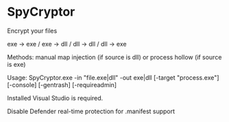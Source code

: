 # SpyCryptor

Encrypt your files

exe -> exe / exe -> dll / dll -> dll / dll -> exe

Methods: manual map injection (if source is dll) or process hollow (if source is exe)

Usage: SpyCryptor.exe -in \"file.exe|dll\" -out exe|dll [-target \"process.exe\"] [-console] [-gentrash] [-requireadmin]

Installed Visual Studio is required. 

Disable Defender real-time protection for .manifest support
